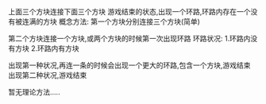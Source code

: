 上面三个方块连接下面三个方块
游戏结束的状态,出现一个环路,环路内存在一个没有被连满的方块
概念方法:
第一个方块分别连接三个方块(简单)

第二个方块连接一个方块,或两个方块的时候第一次出现环路
环路状况:
  1.环路内没有方块
  2.环路内有方块

出现第一种状况,再连一条的时候会出现一个更大的环路,包含一个方块,游戏结束
出现第二种状况,游戏结束

暂无理论方法.....
